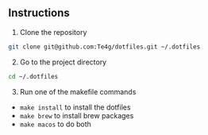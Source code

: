 ## Instructions
1. Clone the repository
```bash
git clone git@github.com:Te4g/dotfiles.git ~/.dotfiles
```
2. Go to the project directory
```bash
cd ~/.dotfiles
```
3. Run one of the makefile commands
- `make install` to install the dotfiles
- `make brew` to install brew packages
- `make macos` to do both

